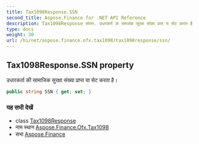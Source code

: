 ```yaml
---
title: Tax1098Response.SSN
second_title: Aspose.Finance for .NET API Reference
description: Tax1098Response संपत्त. उधरकर्त क समजक सुरक्ष संख्य प्रप्त य सेट करत है
type: docs
weight: 30
url: /hi/net/aspose.finance.ofx.tax1098/tax1098response/ssn/
---
```

## Tax1098Response.SSN property

उधारकर्ता की सामाजिक सुरक्षा संख्या प्राप्त या सेट करता है।

```csharp
public string SSN { get; set; }
```

### यह सभी देखें

* class [Tax1098Response](../)
* नाम स्थान [Aspose.Finance.Ofx.Tax1098](../../tax1098response/)
* सभा [Aspose.Finance](../../../)


